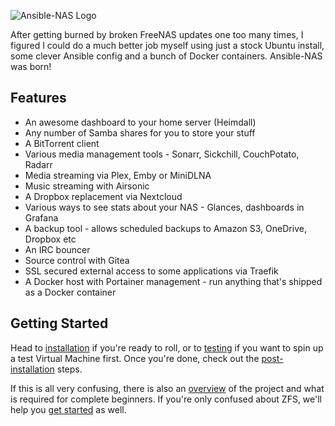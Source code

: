 ![Ansible-NAS Logo](https://raw.githubusercontent.com/davestephens/ansible-nas/master/misc/ansible-nas.png "Ansible-NAS Logo")

After getting burned by broken FreeNAS updates one too many times, I figured I could do
a much better job myself using just a stock Ubuntu install, some clever Ansible config
and a bunch of Docker containers. Ansible-NAS was born!

## Features

-   An awesome dashboard to your home server (Heimdall)
-   Any number of Samba shares for you to store your stuff
-   A BitTorrent client
-   Various media management tools - Sonarr, Sickchill, CouchPotato, Radarr
-   Media streaming via Plex, Emby or MiniDLNA
-   Music streaming with Airsonic
-   A Dropbox replacement via Nextcloud
-   Various ways to see stats about your NAS - Glances, dashboards in Grafana
-   A backup tool - allows scheduled backups to Amazon S3, OneDrive, Dropbox etc
-   An IRC bouncer
-   Source control with Gitea
-   SSL secured external access to some applications via Traefik
-   A Docker host with Portainer management - run anything that's shipped as a Docker
    container

## Getting Started

Head to [installation](installation.md) if you're ready to roll, or to
[testing](testing.md) if you want to spin up a test Virtual Machine first. Once you're
done, check out the [post-installation](post_installation.md) steps.

If this is all very confusing, there is also an [overview](overview.md) of the project
and what is required for complete beginners. If you're only confused about ZFS, we'll
help you [get started](zfs/zfs_overview.md) as well.
